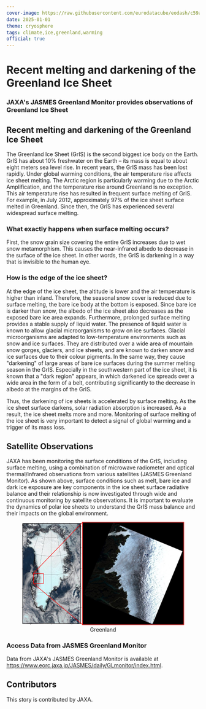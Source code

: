 ```yaml
---
cover-image: https://raw.githubusercontent.com/eurodatacube/eodash/c59adc7d580c6ced1f85a44c5bdd18bf94b3c9ee/app/public/data/story-images/jaxa-greenland-cover.jpeg
date: 2025-01-01
theme: cryosphere
tags: climate,ice,greenland,warming
official: true
---
```


#  Recent melting and darkening of the Greenland Ice Sheet<!--{ as="img" mode="hero" src="https://raw.githubusercontent.com/eurodatacube/eodash/c59adc7d580c6ced1f85a44c5bdd18bf94b3c9ee/app/public/data/story-images/jaxa-greenland-cover.jpeg" }-->
### JAXA's JASMES Greenland Monitor provides observations of Greenland Ice Sheet <!--{ style="font-size:1.5rem;opacity:0.7;margin-top:1rem;" }-->

## Recent melting and darkening of the Greenland Ice Sheet
 
The Greenland Ice Sheet (GrIS) is the second biggest ice body on the Earth. GrIS has about 10% freshwater on the Earth – its mass is equal to about eight meters sea level rise. In recent years, the GrIS mass has been lost rapidly. Under global warming conditions, the air temperature rise affects ice sheet melting. The Arctic region is particularly warming due to the Arctic Amplification, and the temperature rise around Greenland is no exception. This air temperature rise has resulted in frequent surface melting of GrIS. For example, in July 2012, approximately 97% of the ice sheet surface melted in Greenland. Since then, the GrIS has experienced several widespread surface melting.

### What exactly happens when surface melting occurs?

First, the snow grain size covering the entire GrIS increases due to wet snow metamorphism. This causes the near-infrared albedo to decrease in the surface of the ice sheet. In other words, the GrIS is darkening in a way that is invisible to the human eye.

### How is the edge of the ice sheet?

At the edge of the ice sheet, the altitude is lower and the air temperature is higher than inland. Therefore, the seasonal snow cover is reduced due to surface melting, the bare ice body at the bottom is exposed. Since bare ice is darker than snow, the albedo of the ice sheet also decreases as the exposed bare ice area expands. Furthermore, prolonged surface melting provides a stable supply of liquid water. The presence of liquid water is known to allow glacial microorganisms to grow on ice surfaces. Glacial microorganisms are adapted to low-temperature environments such as snow and ice surfaces. They are distributed over a wide area of mountain snow gorges, glaciers, and ice sheets, and are known to darken snow and ice surfaces due to their colour pigments. In the same way, they cause "darkening" of large areas of bare ice surfaces during the summer melting season in the GrIS. Especially in the southwestern part of the ice sheet, it is known that a "dark region" appears, in which darkened ice spreads over a wide area in the form of a belt, contributing significantly to the decrease in albedo at the margins of the GrIS.

Thus, the darkening of ice sheets is accelerated by surface melting. As the ice sheet surface darkens, solar radiation absorption is increased. As a result, the ice sheet melts more and more. Monitoring of surface melting of the ice sheet is very important to detect a signal of global warming and a trigger of its mass loss.

## Satellite Observations

JAXA has been monitoring the surface conditions of the GrIS, including surface melting, using a combination of microwave radiometer and optical thermal/infrared observations from various satellites (JASMES Greenland Monitor). As shown above, surface conditions such as melt, bare ice and dark ice exposure are key components in the ice sheet surface radiative balance and their relationship is now investigated through wide and continuous monitoring by satellite observations. It is important to evaluate the dynamics of polar ice sheets to understand the GrIS mass balance and their impacts on the global environment.

<center>
	<figure>
		<img src="https://raw.githubusercontent.com/eurodatacube/eodash/c59adc7d580c6ced1f85a44c5bdd18bf94b3c9ee/app/public/data/trilateral/JAXA-greenland.png">
		<figcaption>Greenland</figcaption>
		</figure>
	</center>

### Access Data from JASMES Greenland Monitor

Data from JAXA's JASMES Greenland Monitor is available at <https://www.eorc.jaxa.jp/JASMES/daily/GLmonitor/index.html>. 


## Contributors

This story is contributed by JAXA.
